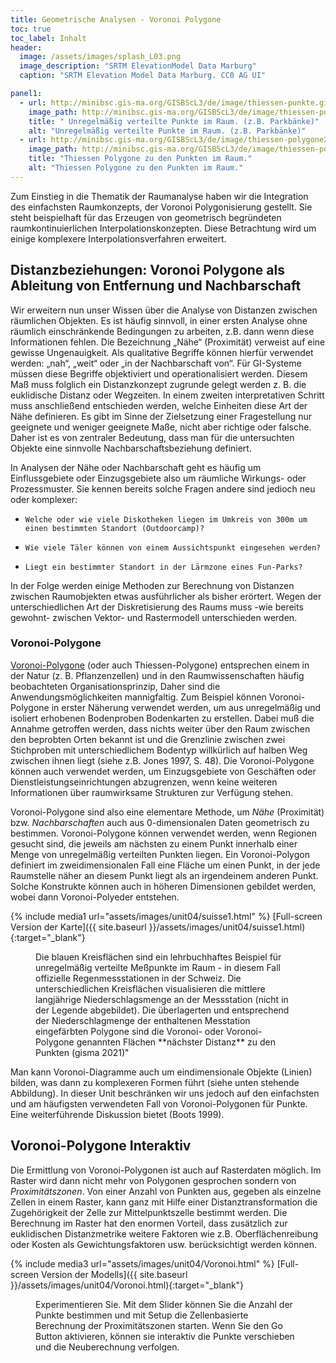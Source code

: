 ```yaml
---
title: Geometrische Analysen - Voronoi Polygone
toc: true
toc_label: Inhalt
header:
  image: /assets/images/splash_L03.png
  image_description: "SRTM ElevationModel Data Marburg"
  caption: "SRTM Elevation Model Data Marburg. CC0 AG UI"

panel1:  
  - url: http://minibsc.gis-ma.org/GISBScL3/de/image/thiessen-punkte.gif
    image_path: http://minibsc.gis-ma.org/GISBScL3/de/image/thiessen-punkte.gif
    title: " Unregelmäßig verteilte Punkte im Raum. (z.B. Parkbänke)"
    alt: "Unregelmäßig verteilte Punkte im Raum. (z.B. Parkbänke)"
  - url: http://minibsc.gis-ma.org/GISBScL3/de/image/thiessen-polygone2.gif
    image_path: http://minibsc.gis-ma.org/GISBScL3/de/image/thiessen-polygone2.gif
    title: "Thiessen Polygone zu den Punkten im Raum."
    alt: "Thiessen Polygone zu den Punkten im Raum."    
---
```



Zum Einstieg in die Thematik der Raumanalyse haben wir die Integration des einfachsten Raumkonzepts, der Voronoi Polygonisierung gestellt. Sie steht beispielhaft für das Erzeugen von geometrisch begründeten raumkontinuierlichen Interpolationskonzepten. Diese Betrachtung wird um einige komplexere Interpolationsverfahren erweitert.


## Distanzbeziehungen: Voronoi Polygone als Ableitung von Entfernung und Nachbarschaft	

Wir erweitern nun unser Wissen über die Analyse von Distanzen zwischen räumlichen Objekten. Es ist häufig sinnvoll, in einer ersten Analyse ohne räumlich einschränkende Bedingungen zu arbeiten, z.B. dann wenn diese Informationen fehlen. Die Bezeichnung „Nähe“ (Proximität) verweist auf eine gewisse Ungenauigkeit. Als qualitative Begriffe können hierfür verwendet werden: „nah“, „weit“ oder „in der Nachbarschaft von“. Für GI-Systeme müssen diese Begriffe objektiviert und operationalisiert werden. Diesem Maß muss folglich ein Distanzkonzept zugrunde gelegt werden z. B. die euklidische Distanz oder Wegzeiten. In einem zweiten interpretativen Schritt muss anschließend entschieden werden, welche Einheiten diese Art der Nähe definieren. Es gibt im Sinne der Zielsetzung einer Fragestellung nur geeignete und weniger geeignete Maße, nicht aber richtige oder falsche. Daher ist es von zentraler Bedeutung, dass man für die untersuchten Objekte eine sinnvolle Nachbarschaftsbeziehung definiert.

In Analysen der Nähe oder Nachbarschaft geht es häufig um Einflussgebiete oder Einzugsgebiete also um räumliche Wirkungs- oder Prozessmuster. Sie kennen bereits solche Fragen andere sind jedioch neu oder komplexer:

  *     Welche oder wie viele Diskotheken liegen im Umkreis von 300m um einen bestimmten Standort (Outdoorcamp)?
  *     Wie viele Täler können von einem Aussichtspunkt eingesehen werden?
  *     Liegt ein bestimmter Standort in der Lärmzone eines Fun-Parks?

In der Folge werden einige Methoden zur Berechnung von Distanzen zwischen Raumobjekten etwas ausführlicher als bisher erörtert. Wegen der unterschiedlichen Art der Diskretisierung des Raums muss -wie bereits gewohnt- zwischen Vektor- und Rastermodell unterschieden werden.

### Voronoi-Polygone 

[Voronoi-Polygone](https://de.wikipedia.org/wiki/Voronoi-Diagramm) (oder auch Thiessen-Polygone) entsprechen einem in der Natur (z. B. Pflanzenzellen) und in den Raumwissenschaften häufig beobachteten Organisationsprinzip, Daher sind die Anwendungsmöglichkeiten mannigfaltig. Zum Beispiel können Voronoi-Polygone in erster Näherung verwendet werden, um aus unregelmäßig und isoliert erhobenen Bodenproben Bodenkarten zu erstellen. Dabei muß die Annahme getroffen werden, dass nichts weiter über den Raum zwischen den beprobten Orten bekannt ist und die Grenzlinie zwischen zwei Stichproben mit unterschiedlichem Bodentyp willkürlich auf halben Weg zwischen ihnen liegt (siehe z.B. Jones 1997, S. 48). Die Voronoi-Polygone können auch verwendet werden, um Einzugsgebiete von Geschäften oder Dienstleistungseinrichtungen abzugrenzen, wenn keine weiteren Informationen über raumwirksame Strukturen zur Verfügung stehen.

Voronoi-Polygone sind also eine elementare Methode, um *Nähe* (Proximität) bzw. *Nachbarschaften* auch aus 0-dimensionalen Daten geometrisch zu bestimmen. Voronoi-Polygone können verwendet werden, wenn Regionen gesucht sind, die jeweils am nächsten zu einem Punkt innerhalb einer Menge von unregelmäßig verteilten Punkten liegen. Ein Voronoi-Polygon definiert im zweidimensionalen Fall eine Fläche um einen Punkt, in der jede Raumstelle näher an diesem Punkt liegt als an irgendeinem anderen Punkt. Solche Konstrukte können auch in höheren Dimensionen gebildet werden, wobei dann Voronoi-Polyeder entstehen.

{% include media1 url="assets/images/unit04/suisse1.html" %}
[Full-screen Version der Karte]({{ site.baseurl }}/assets/images/unit04/suisse1.html){:target="_blank"} 
<figure>
  <figcaption>Die blauen Kreisflächen sind ein lehrbuchhaftes Beispiel für unregelmäßig verteilte Meßpunkte im Raum - in diesem Fall offizielle Regenmessstationen in der Schweiz. Die unterschiedlichen Kreisflächen visualisieren die mittlere langjährige Niederschlagsmenge an der Messstation (nicht in der Legende abgebildet). Die überlagerten und entsprechend der Niederschlagmenge der enthaltenen Messtation eingefärbten Polygone sind die Voronoi- oder Voronoi-Polygone genannten Flächen **nächster Distanz** zu den Punkten (gisma 2021)" </figcaption>
</figure>

Man kann Voronoi-Diagramme auch um eindimensionale Objekte (Linien) bilden, was dann zu komplexeren Formen führt (siehe unten stehende Abbildung). In dieser Unit beschränken wir uns jedoch auf den einfachsten und am häufigsten verwendeten Fall von Voronoi-Polygonen für Punkte. Eine weiterführende Diskussion bietet (Boots 1999).


## Voronoi-Polygone Interaktiv

Die Ermittlung von Voronoi-Polygonen ist auch auf Rasterdaten möglich. Im Raster wird dann nicht mehr von Polygonen gesprochen sondern von *Proximitätszonen*. Von einer Anzahl von Punkten aus, gegeben als einzelne Zellen in einem Raster, kann ganz mit Hilfe einer Distanztransformation die Zugehörigkeit der Zelle zur Mittelpunktszelle bestimmt werden. Die Berechnung im Raster hat den enormen Vorteil, dass zusätzlich zur  euklidischen Distanzmetrike weitere Faktoren wie z.B. Oberflächenreibung oder Kosten als Gewichtungsfaktoren usw. berücksichtigt werden können.

{% include media3 url="assets/images/unit04/Voronoi.html" %}
[Full-screen Version der Modells]({{ site.baseurl }}/assets/images/unit04/Voronoi.html){:target="_blank"} 
<figure>
  <figcaption>Experimentieren Sie. Mit dem Slider können Sie die Anzahl der Punkte bestimmen und mit Setup die Zellenbasierte Berechnung der Proximitätszonen starten. Wenn Sie den Go Button aktivieren, können sie interaktiv die Punkte verschieben und die Neuberechnung verfolgen.</figcaption>
</figure>







